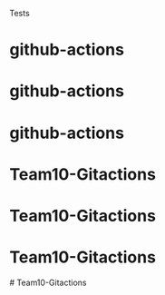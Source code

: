 Tests
# github-actions
# github-actions
# github-actions
# Team10-Gitactions
# Team10-Gitactions
# Team10-Gitactions
#   T e a m 1 0 - G i t a c t i o n s  
 